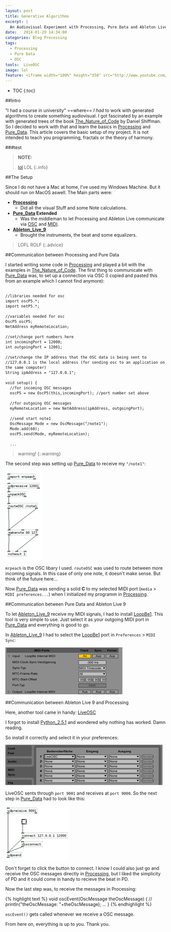 ```yaml
---
layout: post
title: Generative Algorithms
excerpt: |
  An Audiovisual Experiment with Processing, Pure Data and Ableton Live 9.
date:   2014-01-29 14:34:00
categories: Blog Processing
tags: 
  - Processing
  - Pure Data
  - OSC
tools:  LiveOSC
image: lol
feature: <iframe width="100%" height="350" src="http://www.youtube.com/embed/t3XHLunRFz4?showinfo=0&controls=1&theme=light&color=white" frameborder="0" allowfullscreen></iframe>
---
```


* TOC
{:toc}

##Intro

"I had a course in university" ==where== _I had_ to work with generated algorithms to create something audiovisual. I got fascinated by an example with generated trees of the book [The_Nature_of_Code] by Daniel Shiffman. So I decided to work with that and learn the basics in [Processing] and [Pure_Data]. This article covers the basic setup of my project. It is not intended to teach you programming, fractals or the theory of harmony. 

###test

> **NOTE:** 
> 
> [lol](lol)
> LOL
{:.info}



##The Setup

Since I do not have a Mac at home, I've used my Windows Machine. But it should run on MacOS aswell. The Main parts were: 

* **[Processing]**
    - Did all the visual Stuff and some Note calculations.
* **[Pure_Data] Extended**
    - Was the middleman to let Processing and Ableton Live communicate via [OSC] and [MIDI].
* **[Ableton_Live_9]**
    - Brought the instruments, the beat and some equalizers.

> LOFL
> ROLF
{:.advice}

##Communication between Processing and Pure Data

I started writing some code in [Processing] and played a bit with the examples in [The_Nature_of_Code]. The first thing to communicate with [Pure_Data] was, to set up a connection via OSC 
(I copied and pasted this from an example which I cannot find anymore):

~~~ text

//libraries needed for osc
import oscP5.*;
import netP5.*;

//variables needed for osc
OscP5 oscP5;
NetAddress myRemoteLocation;

//set/change port numbers here
int incomingPort = 12000;
int outgoingPort = 12001;

//set/change the IP address that the OSC data is being sent to
//127.0.0.1 is the local address (for sending osc to an application on the same computer)
String ipAddress = "127.0.0.1";

void setup() {
  //for incoming OSC messages
  oscP5 = new OscP5(this,incomingPort); //port number set above
  
  //for outgoing OSC messages
  myRemoteLocation = new NetAddress(ipAddress, outgoingPort);
  
  //send start note1
  OscMessage Mode = new OscMessage("/note1");
  Mode.add(60);
  oscP5.send(Mode, myRemoteLocation);

  ...

~~~

> warning!
{:.warning}

The second step was setting up [Pure_Data] to receive my `"/note1"`:

![Setup of Pure Data Extended](/images/osc_setup_pde.png)

`mrpeach` is the OSC libary I used. `routeOSC` was used to route between more incoming signals. In this case of only one note, it doesn't make sense. But think of the future here...

Now [Pure_Data] was sending a solid **C** to my selected MIDI port (`media` > `MIDI preferences...`) when I initialized my programm in [Processing]. 

##Communication between Pure Data and Ableton Live 9

To let [Ableton_Live_9] receive my MIDI signals, I had to install [LoopBe1]. This tool is very simple to use. Just select it as your outgoing MIDI port in [Pure_Data] and everything is good to go.

In [Ableton_Live_9] I had to select the [LoopBe1] port in `Preferences` > `MIDI Sync`:

![MIDI Preferences of Ableton_Live_9](/images/ableton_live_midi_prefs.png)


##Communication between Ableton Live 9 and Processing

Here, another tool came in handy: [LiveOSC]

I forgot to install [Python_2.5.1] and wondered why nothing has worked. Damn reading.

So install it correctly and select it in your preferences:

![Midi Preferences of Ableton Live 9 for OSC](/images/ableton_live_osc_prefs.png) 

LiveOSC sents through `port 9001` and receives at `port 9000`. So the next step in [Pure_Data] had to look like this:

![Receiving OSC messages in Pure Data](/images/osc_setup_pde_02.png) 

Don't forget to click the button to connect. I know I could also just go and receive the OSC messages directly in [Processing], but I liked the simplicity of PD and it could come in handy to recieve the beat in PD.

Now the last step was, to receive the messages in Processing:

{% highlight text %}
void oscEvent(OscMessage theOscMessage) {
  // println("theOscMessage: "+theOscMessage);
  ...
}
{% endhighlight %}  

`oscEvent()` gets called whenever we receive a OSC message. 

From here on, everything is up to you. Thank you. 


[Processing]: http://processing.org/
[Pure_Data]: http://puredata.info/
[Ableton_Live_9]: https://www.ableton.com/de/live/new-in-9/
[The_Nature_of_Code]:http://natureofcode.com/book/
[OSC]: http://en.wikipedia.org/wiki/Open_Sound_Control
[MIDI]: http://en.wikipedia.org/wiki/Musical_Instrument_Digital_Interface
[LoopBe1]: http://www.nerds.de/en/download.html
[LiveOSC]: http://livecontrol.q3f.org/ableton-liveapi/liveosc/
[Python_2.5.1]: http://www.python.org/download/releases/2.5.1/


